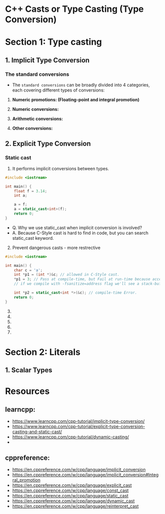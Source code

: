 # C++ Casts or Type Casting (Type Conversion)

# Section 1: Type casting

## 1. Implicit Type Conversion

### **The standard conversions**
- The `standard conversions` can be broadly divided into 4 categories, each covering different types of conversions:

1. **Numeric promotions: (Floating-point and integral promotion)**

2. **Numeric conversions:**
3. **Arithmetic conversions:**
4. **Other conversions:**

## 2. Explicit Type Conversion

### Static cast

1. It performs implicit conversions between types.

```cpp
#include <iostream>

int main() {
    float f = 3.14;
    int a;

    a = f;
    a = static_cast<int>(f);
    return 0;
}
```
- Q. Why we use static_cast when implicit conversion is involved? 
- A. Because C-Style cast is hard to find in code, but you can search static_cast keyword.

2. Prevent dangerous casts - more restrective

```cpp
#include <iostream>

int main() {
    char c = 'a';
    int *p1 = (int *)&c; // allowed in C-Style cast.
    *p1 = 3; // Pass at compile-time, but Fail at run-time because accessing 4 bytes and c has just 1 byte.
    // if we compile with -fsanitize=address flag we'll see a stack-buffer-overflow

    int *p2 = static_cast<int *>(&c); // compile-time Error.
    return 0;
}
```

3. 
4. 
5. 
6. 
7. 

# Section 2: Literals

## 1. Scalar Types


# Resources

## learncpp:
- https://www.learncpp.com/cpp-tutorial/implicit-type-conversion/
- https://www.learncpp.com/cpp-tutorial/explicit-type-conversion-casting-and-static-cast/
- https://www.learncpp.com/cpp-tutorial/dynamic-casting/
- 
## cppreference:
- https://en.cppreference.com/w/cpp/language/implicit_conversion
- https://en.cppreference.com/w/cpp/language/implicit_conversion#Integral_promotion
- https://en.cppreference.com/w/cpp/language/explicit_cast
- https://en.cppreference.com/w/cpp/language/const_cast
- https://en.cppreference.com/w/cpp/language/static_cast
- https://en.cppreference.com/w/cpp/language/dynamic_cast
- https://en.cppreference.com/w/cpp/language/reinterpret_cast